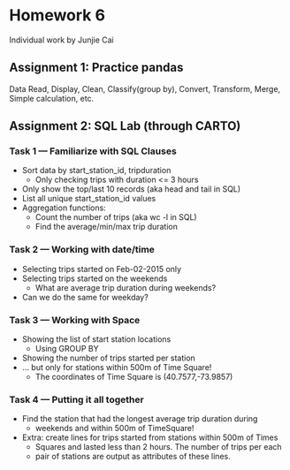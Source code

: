 # Homework 6
Individual work by Junjie Cai

## Assignment 1: Practice pandas
Data Read, Display, Clean, Classify(group by), Convert, Transform, Merge, Simple calculation, etc.
  
## Assignment 2: SQL Lab (through CARTO)

### Task 1 — Familiarize with SQL Clauses
- Sort data by start_station_id, tripduration
    - Only checking trips with duration <= 3 hours
- Only show the top/last 10 records (aka head and tail in SQL)
- List all unique start_station_id values
- Aggregation functions:
    - Count the number of trips (aka wc -l in SQL)
    - Find the average/min/max trip duration

### Task 2 — Working with date/time
- Selecting trips started on Feb-02-2015 only
- Selecting trips started on the weekends
    - What are average trip duration during weekends?
- Can we do the same for weekday?

### Task 3 — Working with Space
- Showing the list of start station locations
    - Using GROUP BY
- Showing the number of trips started per station
- … but only for stations within 500m of Time Square!
    - The coordinates of Time Square is (40.7577,-73.9857)
    
### Task 4 — Putting it all together
- Find the station that had the longest average trip duration during
    - weekends and within 500m of TimeSquare!
- Extra: create lines for trips started from stations within 500m of Times
    - Squares and lasted less than 2 hours. The number of trips per each
    - pair of stations are output as attributes of these lines.